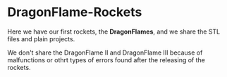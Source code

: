 # DragonFlame-Rockets

Here we have our first rockets, the **DragonFlames**, and we share the STL files and plain projects.

We don't share the DragonFlame II and DragonFlame III because of malfunctions or othrt types of errors found after the releasing of the rockets.
